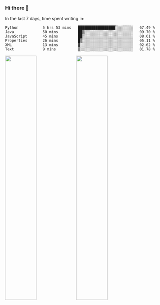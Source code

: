 ### Hi there 👋

In the last 7 days, time spent writing in:

<!--START_SECTION:waka-->

```text
Python           5 hrs 53 mins   █████████████████░░░░░░░░   67.49 %
Java             50 mins         ██▒░░░░░░░░░░░░░░░░░░░░░░   09.70 %
JavaScript       45 mins         ██░░░░░░░░░░░░░░░░░░░░░░░   08.61 %
Properties       26 mins         █▒░░░░░░░░░░░░░░░░░░░░░░░   05.11 %
XML              13 mins         ▓░░░░░░░░░░░░░░░░░░░░░░░░   02.62 %
Text             9 mins          ▒░░░░░░░░░░░░░░░░░░░░░░░░   01.78 %
```

<!--END_SECTION:waka-->

<img src="https://wakatime.com/share/@jimtje/5d0c92de-08f8-4a72-8f2f-6a9693d1e318.svg" width=45% height=45%> <img src="https://wakatime.com/share/@jimtje/501498ae-bda5-4da7-a89d-b40bcdd5556d.svg" width=45% height=45%>
